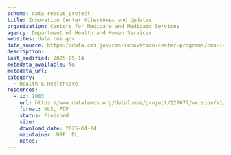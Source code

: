 ```yaml
---
schema: data_rescue_project 
title: Innovation Center Milestones and Updates
organization: Centers for Medicare and Medicaid Services
agency: Department of Health and Human Services
websites: data.cms.gov
data_source: https://data.cms.gov/cms-innovation-center-programs/cms-innovation-models-overview/innovation-center-milestones-and-updates
description: 
last_modified: 2025-05-14
metadata_available: No
metadata_url: 
category:
  - Health & Healthcare 
resources:
  - id: 1003
    url: https://www.datalumos.org/datalumos/project/227677/version/V1/view
    format: XLS, PDF
    status: Finished
    size: 
    download_date: 2025-04-24
    maintainer: DRP, DL
    notes: 
---
```


